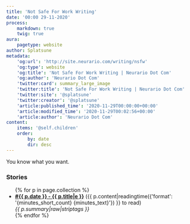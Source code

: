 ```yaml
---
title: 'Not Safe For Work Writing'
date: '00:00 29-11-2020'
process:
    markdown: true
    twig: true
aura:
    pagetype: website
author: Splatsune
metadata:
    'og:url': 'http://site.neurario.com/writing/nsfw'
    'og:type': website
    'og:title': 'Not Safe For Work Writing | Neurario Dot Com'
    'og:author': 'Neurario Dot Com'
    'twitter:card': summary_large_image
    'twitter:title': 'Not Safe For Work Writing | Neurario Dot Com'
    'twitter:site': '@splatsune'
    'twitter:creator': '@splatsune'
    'article:published_time': '2020-11-29T00:00:00+00:00'
    'article:modified_time': '2020-11-29T00:02:56+00:00'
    'article:author': 'Neurario Dot Com'
content:
    items: '@self.children'
    order:
        by: date
        dir: desc
---
```


You know what you want.

### Stories

<ul>
{% for p in page.collection %}
    <li><strong><a href="{{ p.url|e }}">#{{ p.date }} - {{ p.title|e }}</a></strong>
        ({{ p.content|readingtime({'format': '{minutes_short_count} {minutes_text}'}) }} to read)<br />
        <em>{{ p.summary|raw|striptags }}</em>
    </li>
{% endfor %}
</ul>